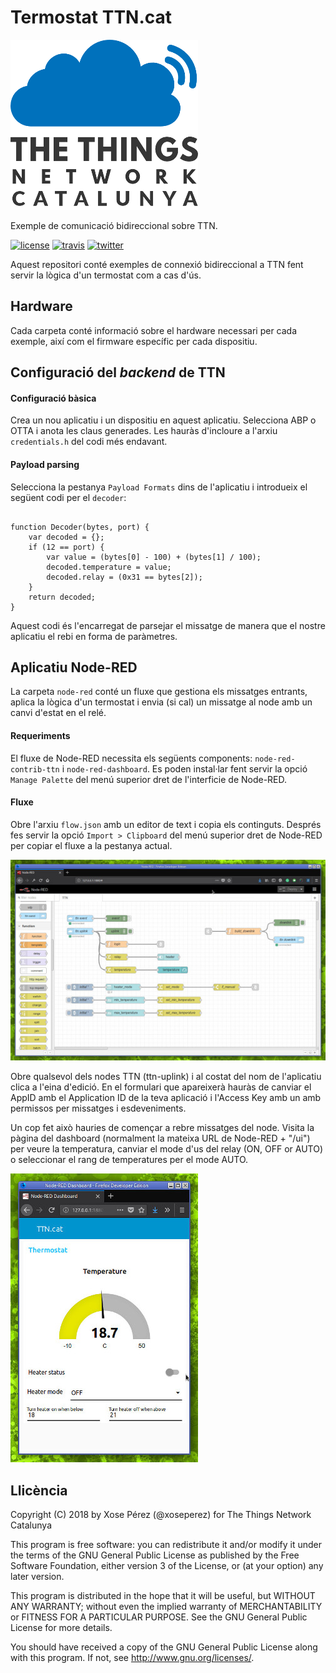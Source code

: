 # Termostat TTN.cat

![TTN.cat](./images/ttncat.logo.small.png)

Exemple de comunicació bidireccional sobre TTN.

[![license](https://img.shields.io/github/license/ttncat/termostat.svg)](LICENSE)
[![travis](https://travis-ci.org/ttncat/termostat.svg?branch=master)](https://travis-ci.org/ttncat/termostat)
[![twitter](https://img.shields.io/twitter/follow/ttncat.svg?style=social)](https://twitter.com/intent/follow?screen_name=ttncat)

Aquest repositori conté exemples de connexió bidireccional a TTN
fent servir la lògica d'un termostat com a cas d'ús.

## Hardware

Cada carpeta conté informació sobre el hardware necessari per cada exemple,
així com el firmware específic per cada dispositiu.

## Configuració del *backend* de TTN

#### Configuració bàsica

Crea un nou aplicatiu i un dispositiu en aquest aplicatiu. Selecciona ABP o OTTA i anota les claus generades. Les hauràs d'incloure a l'arxiu `credentials.h` del codi més endavant.

#### Payload parsing

Selecciona la pestanya `Payload Formats` dins de l'aplicatiu i introdueix el següent codi per el `decoder`:

```

function Decoder(bytes, port) {
    var decoded = {};
    if (12 == port) {
        var value = (bytes[0] - 100) + (bytes[1] / 100);
        decoded.temperature = value;
        decoded.relay = (0x31 == bytes[2]);
    }
    return decoded;
}
```

Aquest codi és l'encarregat de parsejar el missatge de manera que el nostre aplicatiu el rebi en forma de paràmetres.

## Aplicatiu Node-RED

La carpeta `node-red` conté un fluxe que gestiona els missatges entrants, aplica la lògica d'un termostat i envia (si cal) un missatge al node amb un canvi d'estat en el relé.

#### Requeriments

El fluxe de Node-RED necessita els següents components: `node-red-contrib-ttn` i `node-red-dashboard`. Es poden instal·lar fent servir la opció `Manage Palette` del menú superior dret de l'interficie de Node-RED.

#### Fluxe

Obre l'arxiu `flow.json` amb un editor de text i copia els continguts. Després fes servir la opció `Import > Clipboard` del menú superior dret de Node-RED per copiar el fluxe a la pestanya actual.

![Node-RED](./images/thermostat-nodered.jpg)

Obre qualsevol dels nodes TTN (ttn-uplink) i al costat del nom de l'aplicatiu clica a l'eina d'edició. En el formulari que apareixerà hauràs de canviar el AppID amb el Application ID de la teva aplicació i l'Access Key amb un amb permissos per missatges i esdeveniments.

Un cop fet això hauries de començar a rebre missatges del node. Visita la pàgina del dashboard (normalment la mateixa URL de Node-RED + "/ui") per veure la temperatura, canviar el mode d'us del relay (ON, OFF or AUTO) o seleccionar el rang de temperatures per el mode AUTO.

![Node-RED Dashboard](./images/thermostat-nodered-dashboard.jpg)

## Llicència

Copyright (C) 2018 by Xose Pérez (@xoseperez)
for The Things Network Catalunya

This program is free software: you can redistribute it and/or modify
it under the terms of the GNU General Public License as published by
the Free Software Foundation, either version 3 of the License, or
(at your option) any later version.

This program is distributed in the hope that it will be useful,
but WITHOUT ANY WARRANTY; without even the implied warranty of
MERCHANTABILITY or FITNESS FOR A PARTICULAR PURPOSE.  See the
GNU General Public License for more details.

You should have received a copy of the GNU General Public License
along with this program.  If not, see <http://www.gnu.org/licenses/>.
